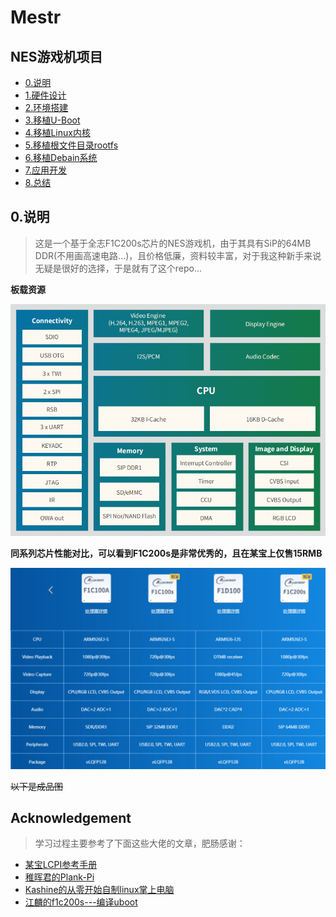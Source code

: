 # Mestr

**NES游戏机项目**
---

- [0.说明](#header0)
- [1.硬件设计](1.Hardware/README.md)
- [2.环境搭建](2.Env/README.md)
- [3.移植U-Boot](3.Bootloader/README.md)
- [4.移植Linux内核](4.Kernel/README.md)
- [5.移植根文件目录rootfs](5.Rootfs/README.md)
- [6.移植Debain系统]()
- [7.应用开发]()
- [8.总结]()


## <span id="header0">0.说明</span>

> 这是一个基于全志F1C200s芯片的NES游戏机，由于其具有SiP的64MB DDR(不用画高速电路...)，且价格低廉，资料较丰富，对于我这种新手来说无疑是很好的选择，于是就有了这个repo...

**板载资源**

![](Docs/Images/F1C200s.png)

**同系列芯片性能对比，可以看到F1C200s是非常优秀的，且在某宝上仅售15RMB**

![](Docs/Images/Compare.png)

~~以下是成品图~~

## Acknowledgement

> 学习过程主要参考了下面这些大佬的文章，肥肠感谢：
- [某宝LCPI参考手册](http://wiki.lcmaker.com/index.php?title=LC-PI-200S#.E5.8A.9F.E8.83.BD)
- [稚晖君的Plank-Pi](https://github.com/peng-zhihui/Planck-Pi)
- [Kashine的从零开始自制linux掌上电脑](https://blog.csdn.net/qq_41709234/article/details/128825217)
- [江麟的f1c200s---编译uboot](https://blog.csdn.net/weixin_44220583/article/details/130922292?spm=1001.2014.3001.5502)
